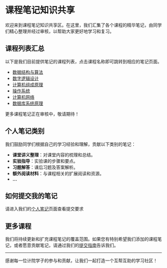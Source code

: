 # 课程笔记知识共享

欢迎来到课程笔记知识共享区。在这里，我们汇集了各个课程的精华笔记，由同学们精心整理并经过审核，以帮助大家更好地学习和复习。

## 课程列表汇总

以下是我们目前提供笔记的课程列表，点击课程名称即可跳转到相应的笔记页面。

- [数据结构与算法](数据结构与算法.md)
- [数字逻辑设计](数字逻辑设计.md)
- [计算机组成原理](计算机组成原理.md)
- [操作系统](操作系统.md)
- [计算机网络](计算机网络.md)
- [数据库系统原理](数据库系统原理.md)

更多课程笔记正在审核中，敬请期待！
## 个人笔记类别

我们鼓励同学们根据自己的学习经验和理解，贡献以下类别的笔记：

- **课堂讲义整理**：对课堂内容的梳理和总结。
- **实验指导**：实验课的步骤和要点。
- **习题解答**：课后习题及答案解析。
- **额外阅读材料**：与课程相关的扩展阅读和资源。
- **...**

## 如何提交我的笔记
请进入我们的[个人笔记](../../资源分享/个人笔记/example.md)页面查看提交要求

## 更多课程

我们将持续更新和扩充课程笔记的覆盖范围。如果您有特别希望我们添加的课程笔记，或者愿意贡献笔记，请通过我们的[提交指南](../../资源分享/提交指南.md)告诉我们。

---

感谢每一位计院学子的参与和贡献，让我们一起打造一个互帮互助的学习社区！